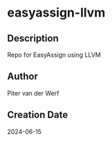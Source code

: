 # easyassign-llvm

## Description
Repo for EasyAssign using LLVM

## Author
Piter van der Werf

## Creation Date
2024-06-15
